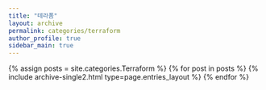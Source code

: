 ```yaml
---
title: "테라폼"
layout: archive
permalink: categories/terraform
author_profile: true
sidebar_main: true
---
```


{% assign posts = site.categories.Terraform %}
{% for post in posts %} {% include archive-single2.html type=page.entries_layout %} {% endfor %}
